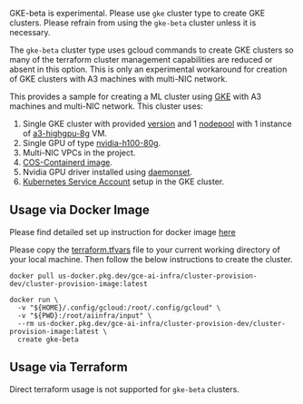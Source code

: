GKE-beta is experimental. Please use `gke` cluster type to create GKE
clusters. Please refrain from using the `gke-beta` cluster unless it is necessary.

The `gke-beta` cluster type uses gcloud commands to create GKE clusters so many of
the terraform cluster management capabilities are reduced or absent in this option.
This is only an experimental workaround for creation of GKE clusters with A3 machines
with multi-NIC network.

This provides a sample for creating a ML cluster using
[GKE](https://cloud.google.com/kubernetes-engine) with A3 machines and multi-NIC network. This cluster uses:
1. Single GKE cluster with provided
   [version](https://cloud.google.com/kubernetes-engine/versioning#specifying_cluster_version)
   and 1
   [nodepool](https://cloud.google.com/kubernetes-engine/docs/concepts/node-pools)
   with 1 instance of
   [a3-highgpu-8g](https://cloud.google.com/compute/docs/machine-resource) VM.
2. Single GPU of type [nvidia-h100-80g](https://cloud.google.com/compute/docs/gpus).
3. Multi-NIC VPCs in the project.
4. [COS-Containerd image](https://cloud.google.com/kubernetes-engine/docs/concepts/using-containerd).
5. Nvidia GPU driver installed using [daemonset](https://raw.githubusercontent.com/GoogleCloudPlatform/container-engine-accelerators/master/nvidia-driver-installer/cos/daemonset-preloaded-latest.yaml).
6. [Kubernetes Service
   Account](https://cloud.google.com/kubernetes-engine/docs/how-to/kubernetes-service-accounts)
   setup in the GKE cluster.

## Usage via Docker Image
Please find detailed set up instruction for docker image
[here](../../../README.md#usage-via-docker-image)

Please copy the [terraform.tfvars](./terraform.tfvars) file to your current working
directory of your local machine. Then follow the below instructions to create the cluster.

```docker
docker pull us-docker.pkg.dev/gce-ai-infra/cluster-provision-dev/cluster-provision-image:latest

docker run \
  -v "${HOME}/.config/gcloud:/root/.config/gcloud" \
  -v "${PWD}:/root/aiinfra/input" \
  --rm us-docker.pkg.dev/gce-ai-infra/cluster-provision-dev/cluster-provision-image:latest \
  create gke-beta
```

## Usage via Terraform
Direct terraform usage is not supported for `gke-beta` clusters.